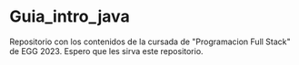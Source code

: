 # Guia_intro_java

Repositorio con los contenidos de la cursada de "Programacion Full Stack" de EGG 2023. Espero que les sirva este repositorio.
